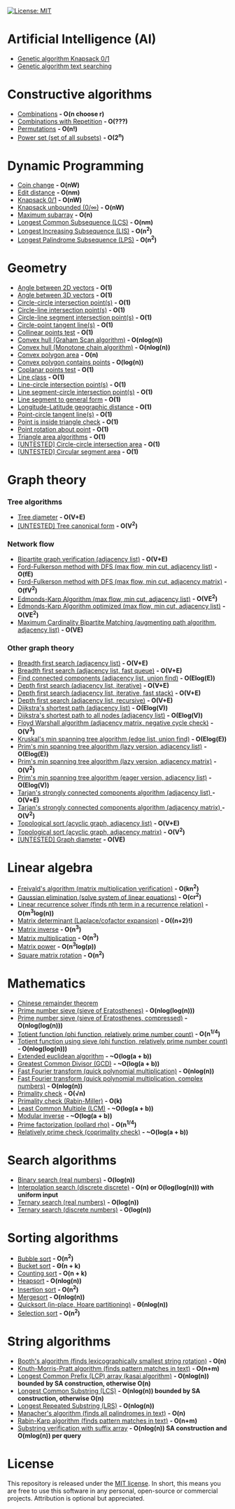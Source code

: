 [![License: MIT](https://img.shields.io/badge/License-MIT-yellow.svg)](https://opensource.org/licenses/MIT)

# Artificial Intelligence (AI) 
* [Genetic algorithm Knapsack 0/1](https://github.com/williamfiset/Algorithms/blob/master/AI/GeneticAlgorithm_knapsack_01.java)
* [Genetic algorithm text searching](https://github.com/williamfiset/Algorithms/blob/master/AI/GeneticAlgorithm_textSearch.java)

# Constructive algorithms
* [Combinations](https://github.com/williamfiset/Algorithms/blob/master/ConstructiveAlgorithms/Combinations.java) **- O(n choose r)**
* [Combinations with Repetition](https://github.com/williamfiset/Algorithms/blob/master/ConstructiveAlgorithms/CombinationsWithRepetition.java) **- O(???)**
* [Permutations](https://github.com/williamfiset/Algorithms/blob/master/ConstructiveAlgorithms/Permutations.java) **- O(n!)**
* [Power set (set of all subsets)](https://github.com/williamfiset/Algorithms/blob/master/ConstructiveAlgorithms/PowerSet.java) **- O(2<sup>n</sup>)**

# Dynamic Programming
* [Coin change](https://github.com/williamfiset/Algorithms/blob/master/DynamicProgramming/CoinChange.java) **- O(nW)**
* [Edit distance](https://github.com/williamfiset/Algorithms/blob/master/DynamicProgramming/EditDistance.java) **- O(nm)**
* [Knapsack 0/1](https://github.com/williamfiset/Algorithms/blob/master/DynamicProgramming/Knapsack_01.java) **- O(nW)**
* [Knapsack unbounded (0/∞)](https://github.com/williamfiset/Algorithms/blob/master/DynamicProgramming/KnapsackUnbounded.java) **- O(nW)**
* [Maximum subarray](https://github.com/williamfiset/Algorithms/blob/master/DynamicProgramming/MaximumSubarray.java) **- O(n)**
* [Longest Common Subsequence (LCS)](https://github.com/williamfiset/Algorithms/blob/master/DynamicProgramming/LongestCommonSubsequence.java) **- O(nm)**
* [Longest Increasing Subsequence (LIS)](https://github.com/williamfiset/Algorithms/blob/master/DynamicProgramming/LongestIncreasingSubsequence.java) **- O(n<sup>2</sup>)**
* [Longest Palindrome Subsequence (LPS)](https://github.com/williamfiset/Algorithms/blob/master/DynamicProgramming/LongestPalindromeSubsequence.java) **- O(n<sup>2</sup>)**

# Geometry
* [Angle between 2D vectors](https://github.com/williamfiset/Algorithms/blob/master/Geometry/AngleBetweenVectors2D.java) **- O(1)**
* [Angle between 3D vectors](https://github.com/williamfiset/Algorithms/blob/master/Geometry/AngleBetweenVectors3D.java) **- O(1)**
* [Circle-circle intersection point(s)](https://github.com/williamfiset/Algorithms/blob/master/Geometry/CircleCircleIntersection.java) **- O(1)**
* [Circle-line intersection point(s)](https://github.com/williamfiset/Algorithms/blob/master/Geometry/LineCircleIntersection.java) **- O(1)**
* [Circle-line segment intersection point(s)](https://github.com/williamfiset/Algorithms/blob/master/Geometry/LineSegmentCircleIntersection.js) **- O(1)**
* [Circle-point tangent line(s)](https://github.com/williamfiset/Algorithms/blob/master/Geometry/PointCircleTangent.java) **- O(1)**
* [Collinear points test](https://github.com/williamfiset/Algorithms/blob/master/Geometry/CollinearPoints.java) **- O(1)**
* [Convex hull (Graham Scan algorithm)](https://github.com/williamfiset/Algorithms/blob/master/Geometry/ConvexHullGrahamScan.java) **- O(nlog(n))**
* [Convex hull (Monotone chain algorithm)](https://github.com/williamfiset/Algorithms/blob/master/Geometry/ConvexHullMonotoneChainAlgorithm.java) **- O(nlog(n))**
* [Convex polygon area](https://github.com/williamfiset/Algorithms/blob/master/Geometry/ConvexPolygonArea.java) **- O(n)**
* [Convex polygon contains points](https://github.com/williamfiset/Algorithms/blob/master/Geometry/ConvexPolygonContainsPoint.java) **- O(log(n))**
* [Coplanar points test](https://github.com/williamfiset/Algorithms/blob/master/Geometry/CoplanarPointsTest.java) **- O(1)**
* [Line class](https://github.com/williamfiset/Algorithms/blob/master/Geometry/Line.java) **- O(1)**
* [Line-circle intersection point(s)](https://github.com/williamfiset/Algorithms/blob/master/Geometry/LineCircleIntersection.java) **- O(1)**
* [Line segment-circle intersection point(s)](https://github.com/williamfiset/Algorithms/blob/master/Geometry/LineSegmentCircleIntersection.js) **- O(1)**
* [Line segment to general form](https://github.com/williamfiset/Algorithms/blob/master/Geometry/LineSegmentToGeneralForm.java) **- O(1)**
* [Longitude-Latitude geographic distance](https://github.com/williamfiset/Algorithms/blob/master/Geometry/LongitudeLatitudeGeographicDistance.java) **- O(1)**
* [Point-circle tangent line(s)](https://github.com/williamfiset/Algorithms/blob/master/Geometry/PointCircleTangent.java) **- O(1)**
* [Point is inside triangle check](https://github.com/williamfiset/Algorithms/blob/master/Geometry/PointInsideTriangle.java) **- O(1)**
* [Point rotation about point](https://github.com/williamfiset/Algorithms/blob/master/Geometry/PointRotation.java) **- O(1)**
* [Triangle area algorithms](https://github.com/williamfiset/Algorithms/blob/master/Geometry/TriangleArea.java) **- O(1)**
* [[UNTESTED] Circle-circle intersection area](https://github.com/williamfiset/Algorithms/blob/master/Geometry/%5BUNTESTED%5DCircleCircleIntersectionArea.java) **- O(1)**
* [[UNTESTED] Circular segment area](https://github.com/williamfiset/Algorithms/blob/master/Geometry/%5BUNTESTED%5DCircularSegmentArea.java) **- O(1)**

# Graph theory

### Tree algorithms
* [Tree diameter](https://github.com/williamfiset/Algorithms/blob/master/GraphTheory/TreeAlgorithms/TreeDiameter.java) **- O(V+E)**
* [[UNTESTED] Tree canonical form](https://github.com/williamfiset/Algorithms/blob/master/GraphTheory/TreeAlgorithms/%5BUNTESTED%5DTreeCanonicalForm.java) **- O(V<sup>2</sup>)**

### Network flow
* [Bipartite graph verification (adjacency list)](https://github.com/williamfiset/Algorithms/blob/master/GraphTheory/NetworkFlow/BipartiteGraphCheckAdjacencyList.java) **- O(V+E)**
* [Ford-Fulkerson method with DFS (max flow, min cut, adjacency list)](https://github.com/williamfiset/Algorithms/blob/master/GraphTheory/NetworkFlow/FordFulkersonDFSAdjacencyList.java) **- O(fE)**
* [Ford-Fulkerson method with DFS (max flow, min cut, adjacency matrix)](https://github.com/williamfiset/Algorithms/blob/master/GraphTheory/NetworkFlow/FordFulkersonDFSAdjacencyMatrix.java) **- O(fV<sup>2</sup>)**
* [Edmonds-Karp Algorithm (max flow, min cut, adjacency list)](https://github.com/williamfiset/Algorithms/blob/master/GraphTheory/NetworkFlow/EdmondsKarpAdjacencyList.java) **- O(VE<sup>2</sup>)**
* [Edmonds-Karp Algorithm optimized (max flow, min cut, adjacency list)](https://github.com/williamfiset/Algorithms/blob/master/GraphTheory/NetworkFlow/EdmondsKarpAdjacencyListOptimized.java) **- O(VE<sup>2</sup>)**
* [Maximum Cardinality Bipartite Matching (augmenting path algorithm, adjacency list)](https://github.com/williamfiset/Algorithms/blob/master/GraphTheory/NetworkFlow/MaximumCardinalityBipartiteMatchingAugmentingPathAdjacencyList.java) **- O(VE)**

### Other graph theory
* [Breadth first search (adjacency list)](https://github.com/williamfiset/Algorithms/blob/master/GraphTheory/BreadthFirstSearchAdjacencyListIterative.java) **- O(V+E)**
* [Breadth first search (adjacency list, fast queue)](https://github.com/williamfiset/Algorithms/blob/master/GraphTheory/BreadthFirstSearchAdjacencyListIterativeFastQueue.java) **- O(V+E)**
* [Find connected components (adjacency list, union find)](https://github.com/williamfiset/Algorithms/blob/master/GraphTheory/ConnectedComponentsAdjacencyList.java) **- O(Elog(E))**
* [Depth first search (adjacency list, iterative)](https://github.com/williamfiset/Algorithms/blob/master/GraphTheory/DepthFirstSearchAdjacencyListIterative.java) **- O(V+E)**
* [Depth first search (adjacency list, iterative, fast stack)](https://github.com/williamfiset/Algorithms/blob/master/GraphTheory/DepthFirstSearchAdjacencyListIterativeFastStack.java) **- O(V+E)**
* [Depth first search (adjacency list, recursive)](https://github.com/williamfiset/Algorithms/blob/master/GraphTheory/DepthFirstSearchAdjacencyListRecursive.java) **- O(V+E)**
* [Dijkstra's shortest path (adjacency list)](https://github.com/williamfiset/Algorithms/blob/master/GraphTheory/DijkstrasShortestPathAdjacencyList.java) **- O(Elog(V))**
* [Dijkstra's shortest path to all nodes (adjacency list)](https://github.com/williamfiset/Algorithms/blob/master/GraphTheory/DijkstrasShortestPathAllNodesAdjacencyList.java) **- O(Elog(V))**
* [Floyd Warshall algorithm (adjacency matrix, negative cycle check)](https://github.com/williamfiset/Algorithms/blob/master/GraphTheory/FloydWarshall.java) **- O(V<sup>3</sup>)**
* [Kruskal's min spanning tree algorithm (edge list, union find)](https://github.com/williamfiset/Algorithms/blob/master/GraphTheory/KruskalsEdgeList.java) **- O(Elog(E))**
* [Prim's min spanning tree algorithm (lazy version, adjacency list)](https://github.com/williamfiset/Algorithms/blob/master/GraphTheory/LazyPrimsAdjacencyList.java) **- O(Elog(E))**
* [Prim's min spanning tree  algorithm (lazy version, adjacency matrix)](https://github.com/williamfiset/Algorithms/blob/master/GraphTheory/LazyPrimsAdjacencyMatrix.java) **- O(V<sup>2</sup>)**
* [Prim's min spanning tree  algorithm (eager version, adjacency list)](https://github.com/williamfiset/Algorithms/blob/master/GraphTheory/EagerPrimsAdjacencyList.java) **- O(Elog(V))**
* [Tarjan's strongly connected components algorithm (adjacency list) ](https://github.com/williamfiset/Algorithms/blob/master/GraphTheory/TarjanAdjacencyList.java) **- O(V+E)**
* [Tarjan's strongly connected components algorithm (adjacency matrix) ](https://github.com/williamfiset/Algorithms/blob/master/GraphTheory/TarjanAdjacencyMatrix.java) **- O(V<sup>2</sup>)**
* [Topological sort (acyclic graph, adjacency list)](https://github.com/williamfiset/Algorithms/blob/master/GraphTheory/TopologicalSortAdjacencyList.java) **- O(V+E)**
* [Topological sort (acyclic graph, adjacency matrix)](https://github.com/williamfiset/Algorithms/blob/master/GraphTheory/TopologicalSortAdjacencyMatrix.java) **- O(V<sup>2</sup>)**
* [[UNTESTED] Graph diameter](https://github.com/williamfiset/Algorithms/blob/master/GraphTheory/%5BUNTESTED%5DGraphDiameter.java) **- O(VE)**

# Linear algebra
* [Freivald's algorithm (matrix multiplication verification)](https://github.com/williamfiset/Algorithms/blob/master/LinearAlgebra/FreivaldsAlgorithm.java) **- O(kn<sup>2</sup>)**
* [Gaussian elimination (solve system of linear equations)](https://github.com/williamfiset/Algorithms/blob/master/LinearAlgebra/GaussianElimination.java) **- O(cr<sup>2</sup>)**
* [Linear recurrence solver (finds nth term in a recurrence relation)](https://github.com/williamfiset/Algorithms/blob/master/LinearAlgebra/LinearRecurrenceSolver.java) **- O(m<sup>3</sup>log(n))**
* [Matrix determinant (Laplace/cofactor expansion)](https://github.com/williamfiset/Algorithms/blob/master/LinearAlgebra/MatrixDeterminantLaplaceExpansion.java) **- O((n+2)!)**
* [Matrix inverse](https://github.com/williamfiset/Algorithms/blob/master/LinearAlgebra/MatrixInverse.java) **- O(n<sup>3</sup>)**
* [Matrix multiplication](https://github.com/williamfiset/Algorithms/blob/master/LinearAlgebra/MatrixMultiplication.java) **- O(n<sup>3</sup>)**
* [Matrix power](https://github.com/williamfiset/Algorithms/blob/master/LinearAlgebra/MatrixPower.java) **- O(n<sup>3</sup>log(p))**
* [Square matrix rotation](https://github.com/williamfiset/Algorithms/blob/master/LinearAlgebra/RotateSquareMatrixInplace.java) **- O(n<sup>2</sup>)**

# Mathematics
* [Chinese remainder theorem](https://github.com/williamfiset/Algorithms/blob/master/Math/ChineseRemainderTheorem.java)
* [Prime number sieve (sieve of Eratosthenes)](https://github.com/williamfiset/Algorithms/blob/master/Math/SieveOfEratosthenes.java) **- O(nlog(log(n)))**
* [Prime number sieve (sieve of Eratosthenes, compressed)](https://github.com/williamfiset/Algorithms/blob/master/Math/CompressedPrimeSieve.java) **- O(nlog(log(n)))**
* [Totient function (phi function, relatively prime number count)](https://github.com/williamfiset/Algorithms/blob/master/Math/EulerTotientFunction.java) **- O(n<sup>1/4</sup>)**
* [Totient function using sieve (phi function, relatively prime number count)](https://github.com/williamfiset/Algorithms/blob/master/Math/EulerTotientFunctionWithSieve.java) **- O(nlog(log(n)))**
* [Extended euclidean algorithm](https://github.com/williamfiset/Algorithms/blob/master/Math/ExtendedEuclideanAlgorithm.java) **- ~O(log(a + b))**
* [Greatest Common Divisor (GCD)](https://github.com/williamfiset/Algorithms/blob/master/Math/GCD.java) **- ~O(log(a + b))**
* [Fast Fourier transform (quick polynomial multiplication)](https://github.com/williamfiset/Algorithms/blob/master/Math/FastFourierTransform.java) **- O(nlog(n))**
* [Fast Fourier transform (quick polynomial multiplication, complex numbers)](https://github.com/williamfiset/Algorithms/blob/master/Math/FastFourierTransformComplexNumbers.java) **- O(nlog(n))**
* [Primality check](https://github.com/williamfiset/Algorithms/blob/master/Math/IsPrime.java) **- O(√n)**
* [Primality check (Rabin-Miller)](https://github.com/williamfiset/Algorithms/blob/master/Math/RabinMillerPrimalityTest.py) **- O(k)**
* [Least Common Multiple (LCM)](https://github.com/williamfiset/Algorithms/blob/master/Math/LCM.java) **- ~O(log(a + b))**
* [Modular inverse](https://github.com/williamfiset/Algorithms/blob/master/Math/ModularInverse.java) **- ~O(log(a + b))**
* [Prime factorization (pollard rho)](https://github.com/williamfiset/Algorithms/blob/master/Math/PrimeFactorization.java) **- O(n<sup>1/4</sup>)**
* [Relatively prime check (coprimality check)](https://github.com/williamfiset/Algorithms/blob/master/Math/RelativelyPrime.java) **- ~O(log(a + b))**

# Search algorithms
* [Binary search (real numbers)](https://github.com/williamfiset/Algorithms/blob/master/SearchAlgorithms/BinarySearch.java) **- O(log(n))**
* [Interpolation search (discrete discrete)](https://github.com/williamfiset/Algorithms/blob/master/SearchAlgorithms/InterpolationSearch.java) **- O(n) or O(log(log(n))) with uniform input**
* [Ternary search (real numbers)](https://github.com/williamfiset/Algorithms/blob/master/SearchAlgorithms/TernarySearch.java) **- O(log(n))**
* [Ternary search (discrete numbers)](https://github.com/williamfiset/Algorithms/blob/master/SearchAlgorithms/TernarySearchDiscrete.java) **- O(log(n))**

# Sorting algorithms
* [Bubble sort](https://github.com/williamfiset/Algorithms/blob/master/SortingAlgorithms/BubbleSort.java) **- O(n<sup>2</sup>)**
* [Bucket sort](https://github.com/williamfiset/Algorithms/blob/master/SortingAlgorithms/BucketSort.java) **- Θ(n + k)**
* [Counting sort](https://github.com/williamfiset/Algorithms/blob/master/SortingAlgorithms/CountingSort.java) **- O(n + k)**
* [Heapsort](https://github.com/williamfiset/Algorithms/blob/master/SortingAlgorithms/Heapsort.java) **- O(nlog(n))**
* [Insertion sort](https://github.com/williamfiset/Algorithms/blob/master/SortingAlgorithms/InsertionSort.java) **- O(n<sup>2</sup>)**
* [Mergesort](https://github.com/williamfiset/Algorithms/blob/master/SortingAlgorithms/Mergesort.java) **- O(nlog(n))**
* [Quicksort (in-place, Hoare partitioning)](https://github.com/williamfiset/Algorithms/blob/master/SortingAlgorithms/Quicksort.java) **- Θ(nlog(n))**
* [Selection sort](https://github.com/williamfiset/Algorithms/blob/master/SortingAlgorithms/SelectionSort.java) **- O(n<sup>2</sup>)**

# String algorithms
* [Booth's algorithm (finds lexicographically smallest string rotation)](https://github.com/williamfiset/Algorithms/blob/master/StringAlgorithms/BoothsAlgorithm.java) **- O(n)**
* [Knuth-Morris-Pratt algorithm (finds pattern matches in text)](https://github.com/williamfiset/Algorithms/blob/master/StringAlgorithms/KMP.java) **- O(n+m)**
* [Longest Common Prefix (LCP) array (kasai algorithm)](https://github.com/williamfiset/Algorithms/blob/master/StringAlgorithms/LongestCommonPrefixArray.java) **- O(nlog(n)) bounded by SA construction, otherwise O(n)**
* [Longest Common Substring (LCS)](https://github.com/williamfiset/Algorithms/blob/master/StringAlgorithms/LongestCommonSubstring.java) **- O(nlog(n)) bounded by SA construction, otherwise O(n)**
* [Longest Repeated Substring (LRS)](https://github.com/williamfiset/Algorithms/blob/master/StringAlgorithms/LongestRepeatedSubstring.java) **- O(nlog(n))**
* [Manacher's algorithm (finds all palindromes in text)](https://github.com/williamfiset/Algorithms/blob/master/StringAlgorithms/ManachersAlgorithm.java) **- O(n)**
* [Rabin-Karp algorithm (finds pattern matches in text)](https://github.com/williamfiset/Algorithms/blob/master/StringAlgorithms/RabinKarp.java) **- O(n+m)**
* [Substring verification with suffix array](https://github.com/williamfiset/Algorithms/blob/master/StringAlgorithms/SubstringVerificationSuffixArray.java) **- O(nlog(n)) SA construction and O(mlog(n)) per query**

# License

This repository is released under the [MIT license](https://opensource.org/licenses/MIT). In short, this means you are free to use this software in any personal, open-source or commercial projects. Attribution is optional but appreciated.
